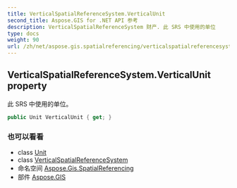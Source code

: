 ```yaml
---
title: VerticalSpatialReferenceSystem.VerticalUnit
second_title: Aspose.GIS for .NET API 参考
description: VerticalSpatialReferenceSystem 财产. 此 SRS 中使用的单位
type: docs
weight: 90
url: /zh/net/aspose.gis.spatialreferencing/verticalspatialreferencesystem/verticalunit/
---
```

## VerticalSpatialReferenceSystem.VerticalUnit property

此 SRS 中使用的单位。

```csharp
public Unit VerticalUnit { get; }
```

### 也可以看看

* class [Unit](../../unit/)
* class [VerticalSpatialReferenceSystem](../)
* 命名空间 [Aspose.Gis.SpatialReferencing](../../verticalspatialreferencesystem/)
* 部件 [Aspose.GIS](../../../)


